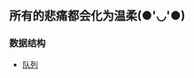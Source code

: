 ## 所有的悲痛都会化为温柔(●'◡'●)

### 数据结构

- [队列](https://github.com/Nightwishes/learning-Record/dataStructure/queue.js)